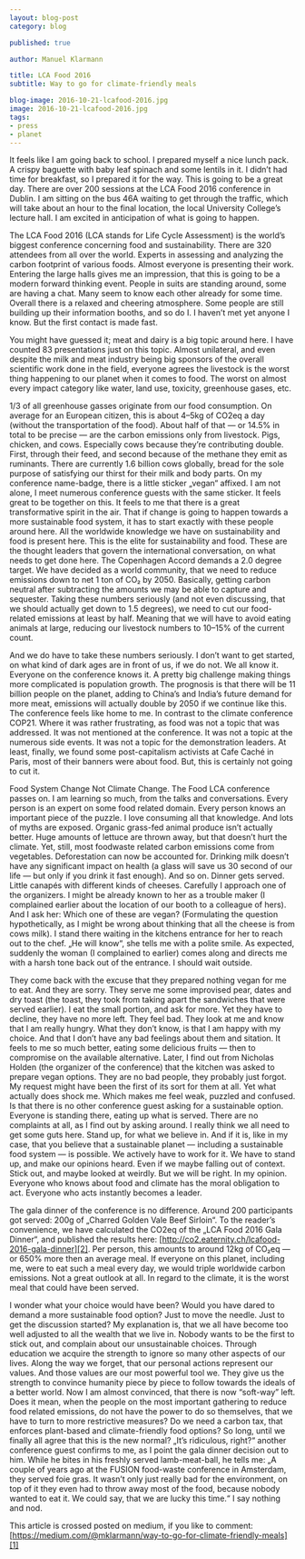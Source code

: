 ```yaml
---
layout: blog-post
category: blog

published: true

author: Manuel Klarmann

title: LCA Food 2016
subtitle: Way to go for climate-friendly meals

blog-image: 2016-10-21-lcafood-2016.jpg
image: 2016-10-21-lcafood-2016.jpg
tags:
- press
- planet
---
```


It feels like I am going back to school. I prepared myself a nice lunch pack. A
crispy baguette with baby leaf spinach and some lentils in it. I didn’t had time
for breakfast, so I prepared it for the way. This is going to be a great day.
There are over 200 sessions at the LCA Food 2016 conference in Dublin. I am
sitting on the bus 46A waiting to get through the traffic, which will take about
an hour to the final location, the local University College’s lecture hall. I am
excited in anticipation of what is going to happen.

The LCA Food 2016 (LCA stands for Life Cycle Assessment) is the world’s biggest
conference concerning food and sustainability. There are 320 attendees from all
over the world. Experts in assessing and analyzing the carbon footprint of
various foods. Almost everyone is presenting their work. Entering the large
halls gives me an impression, that this is going to be a modern forward thinking
event. People in suits are standing around, some are having a chat. Many seem to
know each other already for some time. Overall there is a relaxed and cheering
atmosphere. Some people are still building up their information booths, and so
do I. I haven’t met yet anyone I know. But the first contact is made fast.

You might have guessed it; meat and dairy is a big topic around here. I have
counted 83 presentations just on this topic. Almost unilateral, and even despite
the milk and meat industry being big sponsors of the overall scientific work
done in the field, everyone agrees the livestock is the worst thing happening to
our planet when it comes to food. The worst on almost every impact category like
water, land use, toxicity, greenhouse gases, etc.

1/3 of all greenhouse gasses originate from our food consumption. On average for
an European citizen, this is about 4–5kg of CO2eq a day (without the
transportation of the food). About half of that — or 14.5% in total to be
precise — are the carbon emissions only from livestock. Pigs, chicken, and cows.
Especially cows because they’re contributing double. First, through their feed,
and second because of the methane they emit as ruminants. There are currently
1.6 billion cows globally, bread for the sole purpose of satisfying our thirst
for their milk and body parts. On my conference name-badge, there is a little
sticker „vegan“ affixed. I am not alone, I meet numerous conference guests with
the same sticker. It feels great to be together on this. It feels to me that
there is a great transformative spirit in the air. That if change is going to
happen towards a more sustainable food system, it has to start exactly with
these people around here. All the worldwide knowledge we have on sustainability
and food is present here. This is the elite for sustainability and food. These
are the thought leaders that govern the international conversation, on what
needs to get done here. The Copenhagen Accord demands a 2.0 degree target. We
have decided as a world community, that we need to reduce emissions down to net
1 ton of CO₂ by 2050. Basically, getting carbon neutral after subtracting the
amounts we may be able to capture and sequester. Taking these numbers seriously
(and not even discussing, that we should actually get down to 1.5 degrees), we
need to cut our food-related emissions at least by half. Meaning that we will
have to avoid eating animals at large, reducing our livestock numbers to 10–15%
of the current count.

And we do have to take these numbers seriously. I don’t want to get started, on
what kind of dark ages are in front of us, if we do not. We all know it.
Everyone on the conference knows it. A pretty big challenge making things more
complicated is population growth. The prognosis is that there will be 11 billion
people on the planet, adding to China’s and India’s future demand for more meat,
emissions will actually double by 2050 if we continue like this. The conference
feels like home to me. In contrast to the climate conference COP21. Where it was
rather frustrating, as food was not a topic that was addressed. It was not
mentioned at the conference. It was not a topic at the numerous side events. It
was not a topic for the demonstration leaders. At least, finally, we found some
post-capitalism activists at Cafe Caché in Paris, most of their banners were
about food. But, this is certainly not going to cut it.

Food System Change Not Climate Change. The Food LCA conference passes on. I am
learning so much, from the talks and conversations. Every person is an expert on
some food related domain. Every person knows an important piece of the puzzle. I
love consuming all that knowledge. And lots of myths are exposed. Organic
grass-fed animal produce isn’t actually better. Huge amounts of lettuce are
thrown away, but that doesn’t hurt the climate. Yet, still, most foodwaste
related carbon emissions come from vegetables. Deforestation can now be
accounted for. Drinking milk doesn’t have any significant impact on health (a
glass will save us 30 second of our life — but only if you drink it fast
enough). And so on. Dinner gets served. Little canapés with different kinds of
cheeses. Carefully I approach one of the organizers. I might be already known to
her as a trouble maker (I complained earlier about the location of our booth to
a colleague of hers). And I ask her: Which one of these are vegan? (Formulating
the question hypothetically, as I might be wrong about thinking that all the
cheese is from cows milk). I stand there waiting in the kitchens entrance for
her to reach out to the chef. „He will know“, she tells me with a polite smile.
As expected, suddenly the woman (I complained to earlier) comes along and
directs me with a harsh tone back out of the entrance. I should wait outside.

They come back with the excuse that they prepared nothing vegan for me to eat.
And they are sorry. They serve me some improvised pear, dates and dry toast (the
toast, they took from taking apart the sandwiches that were served earlier). I
eat the small portion, and ask for more. Yet they have to decline, they have no
more left. They feel bad. They look at me and know that I am really hungry. What
they don’t know, is that I am happy with my choice. And that I don’t have any
bad feelings about them and sitation. It feels to me so much better, eating some
delicious fruits — then to compromise on the available alternative. Later, I
find out from Nicholas Holden (the organizer of the conference) that the kitchen
was asked to prepare vegan options. They are no bad people, they probably just
forgot. My request might have been the first of its sort for them at all. Yet
what actually does shock me. Which makes me feel weak, puzzled and confused. Is
that there is no other conference guest asking for a sustainable option.
Everyone is standing there, eating up what is served. There are no complaints at
all, as I find out by asking around. I really think we all need to get some guts
here. Stand up, for what we believe in. And if it is, like in my case, that you
believe that a sustainable planet — including a sustainable food system — is
possible. We actively have to work for it. We have to stand up, and make our
opinions heard. Even if we maybe falling out of context. Stick out, and maybe
looked at weirdly. But we will be right. In my opinion. Everyone who knows about
food and climate has the moral obligation to act. Everyone who acts instantly
becomes a leader.

The gala dinner of the conference is no difference. Around 200 participants got
served: 200g of „Charred Golden Vale Beef Sirloin“. To the reader’s convenience,
we have calculated the CO2eq of the „LCA Food 2016 Gala Dinner“, and published
the results here: [http://co2.eaternity.ch/lcafood-2016-gala-dinner][2]. Per
person, this amounts to around 12kg of CO₂eq — or 650% more then an average
meal. If everyone on this planet, including me, were to eat such a meal every
day, we would triple worldwide carbon emissions. Not a great outlook at all. In
regard to the climate, it is the worst meal that could have been served.

I wonder what your choice would have been? Would you have dared to demand a more
sustainable food option? Just to move the needle. Just to get the discussion
started? My explanation is, that we all have become too well adjusted to all the
wealth that we live in. Nobody wants to be the first to stick out, and complain
about our unsustainable choices. Through education we acquire the strength to
ignore so many other aspects of our lives. Along the way we forget, that our
personal actions represent our values. And those values are our most powerful
tool we. They give us the strength to convince humanity piece by piece to follow
towards the ideals of a better world. Now I am almost convinced, that there is
now “soft-way” left. Does it mean, when the people on the most important
gathering to reduce food related emissions, do not have the power to do so
themselves, that we have to turn to more restrictive measures? Do we need a
carbon tax, that enforces plant-based and climate-friendly food options? So
long, until we finally all agree that this is the new normal? „It’s ridiculous,
right?“ another conference guest confirms to me, as I point the gala dinner
decision out to him. While he bites in his freshly served lamb-meat-ball, he
tells me: „A couple of years ago at the FUSION food-waste conference in
Amsterdam, they served foie gras. It wasn’t only just really bad for the
environment, on top of it they even had to throw away most of the food, because
nobody wanted to eat it. We could say, that we are lucky this time.“ I say
nothing and nod.

This article is crossed posted on medium, if you like to comment:
[https://medium.com/@mklarmann/way-to-go-for-climate-friendly-meals][1]

[1]: https://medium.com/@mklarmann/way-to-go-for-climate-friendly-meals-788b10161db4#.u4hk5zamn
[2]: http://co2.eaternity.ch/?locale=en#!menu:c4265981-abe6-4fc6-b7d5-bef1b00199ed
